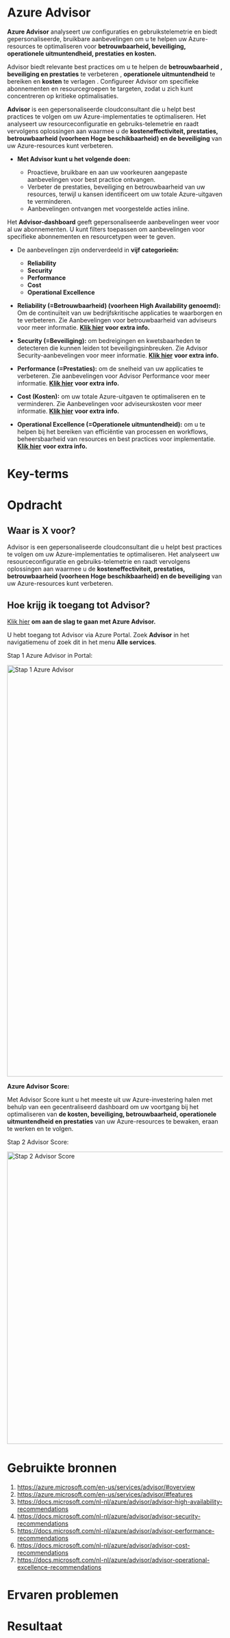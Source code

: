 # Azure Advisor

**Azure Advisor** analyseert uw configuraties en gebruikstelemetrie en biedt gepersonaliseerde, bruikbare aanbevelingen om u te helpen uw Azure-resources te optimaliseren 
voor **betrouwbaarheid, beveiliging, operationele uitmuntendheid, prestaties en kosten.**

Advisor biedt relevante best practices om u te helpen de **betrouwbaarheid , beveiliging en prestaties** te verbeteren , **operationele uitmuntendheid** te bereiken en
**kosten** te verlagen . Configureer Advisor om specifieke abonnementen en resourcegroepen te targeten, zodat u zich kunt concentreren op kritieke optimalisaties.

**Advisor** is een gepersonaliseerde cloudconsultant die u helpt best practices te volgen om uw Azure-implementaties te optimaliseren. 
Het analyseert uw resourceconfiguratie en gebruiks-telemetrie en raadt vervolgens oplossingen aan waarmee u de 
**kosteneffectiviteit, prestaties, betrouwbaarheid (voorheen Hoge beschikbaarheid) en de beveiliging** van uw Azure-resources kunt verbeteren.

- **Met Advisor kunt u het volgende doen:**
  
  - Proactieve, bruikbare en aan uw voorkeuren aangepaste aanbevelingen voor best practice ontvangen.
  - Verbeter de prestaties, beveiliging en betrouwbaarheid van uw resources, terwijl u kansen identificeert om uw totale Azure-uitgaven te verminderen.
  - Aanbevelingen ontvangen met voorgestelde acties inline.

Het **Advisor-dashboard** geeft gepersonaliseerde aanbevelingen weer voor al uw abonnementen. U kunt filters toepassen om aanbevelingen voor specifieke abonnementen 
en resourcetypen weer te geven. 

- De aanbevelingen zijn onderverdeeld in **vijf categorieën:**
  - **Reliability**
  - **Security**
  - **Performance**
  - **Cost**
  - **Operational Excellence**

- **Reliability (=Betrouwbaarheid) (voorheen High Availability genoemd):** Om de continuïteit van uw bedrijfskritische applicaties te waarborgen en te verbeteren.
  Zie Aanbevelingen voor betrouwbaarheid van adviseurs voor meer informatie. [**Klik hier**](https://docs.microsoft.com/nl-nl/azure/advisor/advisor-high-availability-recommendations) **voor extra info.**
- **Security (=Beveiliging):** om bedreigingen en kwetsbaarheden te detecteren die kunnen leiden tot beveiligingsinbreuken.
  Zie Advisor Security-aanbevelingen voor meer informatie. [**Klik hier**](https://docs.microsoft.com/nl-nl/azure/advisor/advisor-security-recommendations) **voor extra info.**
- **Performance (=Prestaties):** om de snelheid van uw applicaties te verbeteren. Zie aanbevelingen voor Advisor Performance voor meer informatie. [**Klik hier**](https://docs.microsoft.com/nl-nl/azure/advisor/advisor-performance-recommendations) **voor extra info.**
- **Cost (Kosten):** om uw totale Azure-uitgaven te optimaliseren en te verminderen. Zie Aanbevelingen voor adviseurskosten voor meer informatie. [**Klik hier**](https://docs.microsoft.com/nl-nl/azure/advisor/advisor-cost-recommendations) **voor extra info.**
- **Operational Excellence (=Operationele uitmuntendheid):** om u te helpen bij het bereiken van efficiëntie van processen en workflows,
  beheersbaarheid van resources en best practices voor implementatie. [**Klik hier**](https://docs.microsoft.com/nl-nl/azure/advisor/advisor-operational-excellence-recommendations) **voor extra info.**



# Key-terms



# Opdracht

## Waar is X voor?

Advisor is een gepersonaliseerde cloudconsultant die u helpt best practices te volgen om uw Azure-implementaties te optimaliseren. 
Het analyseert uw resourceconfiguratie en gebruiks-telemetrie en raadt vervolgens oplossingen aan waarmee u de **kosteneffectiviteit, prestaties, 
betrouwbaarheid (voorheen Hoge beschikbaarheid) en de beveiliging** van uw Azure-resources kunt verbeteren.


## Hoe krijg ik toegang tot Advisor?

[Klik hier](https://docs.microsoft.com/nl-nl/azure/advisor/advisor-get-started) **om aan de slag te gaan met Azure Advisor.**

U hebt toegang tot Advisor via Azure Portal. Zoek **Advisor** in het navigatiemenu of zoek dit in het menu **Alle services**.

Stap 1 Azure Advisor in Portal:

<img width="960" alt="Stap 1 Azure Advisor" src="https://user-images.githubusercontent.com/95620804/149950662-7b3edfba-f6b4-40c8-bb31-1e6a416461d9.png">

**Azure Advisor Score:**

Met Advisor Score kunt u het meeste uit uw Azure-investering halen met behulp van een gecentraliseerd dashboard om uw voortgang bij het optimaliseren van 
**de kosten, beveiliging, betrouwbaarheid, operationele uitmuntendheid en prestaties** van uw Azure-resources te bewaken, eraan te werken en te volgen.

Stap 2 Advisor Score:

<img width="682" alt="Stap 2 Advisor Score" src="https://user-images.githubusercontent.com/95620804/149950711-566453cf-befe-456a-adc9-fa32e57e34d0.png">


# Gebruikte bronnen
1. https://azure.microsoft.com/en-us/services/advisor/#overview
2. https://azure.microsoft.com/en-us/services/advisor/#features
3. https://docs.microsoft.com/nl-nl/azure/advisor/advisor-high-availability-recommendations
4. https://docs.microsoft.com/nl-nl/azure/advisor/advisor-security-recommendations
5. https://docs.microsoft.com/nl-nl/azure/advisor/advisor-performance-recommendations
6. https://docs.microsoft.com/nl-nl/azure/advisor/advisor-cost-recommendations
7. https://docs.microsoft.com/nl-nl/azure/advisor/advisor-operational-excellence-recommendations


# Ervaren problemen


# Resultaat

